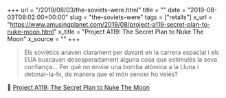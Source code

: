 +++
url = "/2019/08/03/the-soviets-were.html"
title = ""
date = "2019-08-03T08:02:00+00:00"
slug = "the-soviets-were"
tags = ["retalls"]
x_url = "https://www.amusingplanet.com/2019/08/project-a119-secret-plan-to-nuke-moon.html"
x_title = "Project A119: The Secret Plan to Nuke The Moon"
x_source = ""
+++

> Els soviètics anaven clarament per davant en la carrera espacial i els EUA buscaven desesperadament alguna cosa que estimulés la seva confiança… Per què no enviar una bomba atòmica a la Lluna i detonar-la-hi, de manera que el món sencer ho veiés?

📎 [Project A119: The Secret Plan to Nuke The Moon](https://www.amusingplanet.com/2019/08/project-a119-secret-plan-to-nuke-moon.html)
